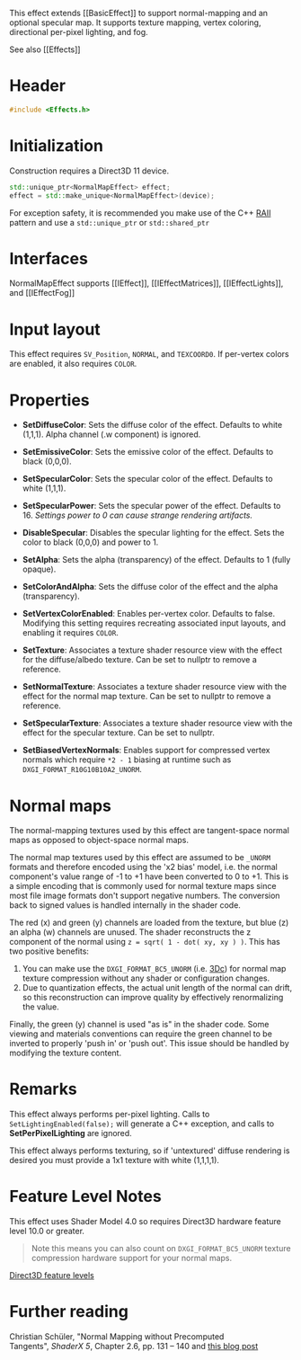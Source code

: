 This effect extends [[BasicEffect]] to support normal-mapping and an optional specular map. It supports texture mapping, vertex coloring, directional per-pixel lighting, and fog.

See also [[Effects]]

# Header
```cpp
#include <Effects.h>
```

# Initialization
Construction requires a Direct3D 11 device.

```cpp
std::unique_ptr<NormalMapEffect> effect;
effect = std::make_unique<NormalMapEffect>(device);
```

For exception safety, it is recommended you make use of the C++ [RAII](http://en.wikipedia.org/wiki/Resource_Acquisition_Is_Initialization) pattern and use a ``std::unique_ptr`` or ``std::shared_ptr``

# Interfaces

NormalMapEffect supports [[IEffect]], [[IEffectMatrices]], [[IEffectLights]], and [[IEffectFog]]

# Input layout
This effect requires ``SV_Position``, ``NORMAL``, and ``TEXCOORD0``. If per-vertex colors are enabled, it also requires ``COLOR``.

# Properties

* **SetDiffuseColor**: Sets the diffuse color of the effect. Defaults to white (1,1,1). Alpha channel (.w component) is ignored.

* **SetEmissiveColor**: Sets the emissive color of the effect. Defaults to black (0,0,0).

* **SetSpecularColor**: Sets the specular color of the effect. Defaults to white (1,1,1).

* **SetSpecularPower**: Sets the specular power of the effect. Defaults to 16. _Settings power to 0 can cause strange rendering artifacts._

* **DisableSpecular**: Disables the specular lighting for the effect. Sets the color to black (0,0,0) and power to 1.

* **SetAlpha**: Sets the alpha (transparency) of the effect. Defaults to 1 (fully opaque).

* **SetColorAndAlpha**: Sets the diffuse color of the effect and the alpha (transparency).

* **SetVertexColorEnabled**: Enables per-vertex color. Defaults to false. Modifying this setting requires recreating associated input layouts, and enabling it requires ``COLOR``.

* **SetTexture**: Associates a texture shader resource view with the effect for the diffuse/albedo texture. Can be set to nullptr to remove a reference.

* **SetNormalTexture**: Associates a texture shader resource view with the effect for the normal map texture. Can be set to nullptr to remove a reference.

* **SetSpecularTexture**: Associates a texture shader resource view with the effect for the specular texture. Can be set to nullptr.

* **SetBiasedVertexNormals**: Enables support for compressed vertex normals which require ``*2 - 1`` biasing at runtime such as ``DXGI_FORMAT_R10G10B10A2_UNORM``.

# Normal maps
The normal-mapping textures used by this effect are tangent-space normal maps as opposed to object-space normal maps.

The normal map textures used by this effect are assumed to be ``_UNORM`` formats and therefore encoded using the 'x2 bias' model, i.e. the normal component's value range of -1 to +1 have been converted to 0 to +1. This is a simple encoding that is commonly used for normal texture maps since most file image formats don't support negative numbers. The conversion back to signed values is handled internally in the shader code.

The red (x) and green (y) channels are loaded from the texture, but blue (z) an alpha (w) channels are unused. The shader reconstructs the z component of the normal using ``z = sqrt( 1 - dot( xy, xy ) )``. This has two positive benefits:

1. You can make use the ``DXGI_FORMAT_BC5_UNORM`` (i.e. [3Dc](https://en.wikipedia.org/wiki/3Dc)) for normal map texture compression without any shader or configuration changes.
1. Due to quantization effects, the actual unit length of the normal can drift, so this reconstruction can improve quality by effectively renormalizing the value.

Finally, the green (y) channel is used "as is" in the shader code. Some viewing and materials conventions can require the green channel to be inverted to properly 'push in' or 'push out'. This issue should be handled by modifying the texture content.

# Remarks

This effect always performs per-pixel lighting. Calls to ``SetLightingEnabled(false);`` will generate a C++ exception, and calls to **SetPerPixelLighting** are ignored.

This effect always performs texturing, so if 'untextured' diffuse rendering is desired you must provide a 1x1 texture with white (1,1,1,1).

# Feature Level Notes

This effect uses Shader Model 4.0 so requires Direct3D hardware feature level 10.0 or greater.

> Note this means you can also count on ``DXGI_FORMAT_BC5_UNORM`` texture compression hardware support for your normal maps.

[Direct3D feature levels](https://docs.microsoft.com/en-us/windows/desktop/direct3d11/overviews-direct3d-11-devices-downlevel-intro)

# Further reading

Christian Schüler, "Normal Mapping without Precomputed Tangents", *ShaderX 5*, Chapter 2.6, pp. 131 – 140 and [this blog post](http://www.thetenthplanet.de/archives/1180)

